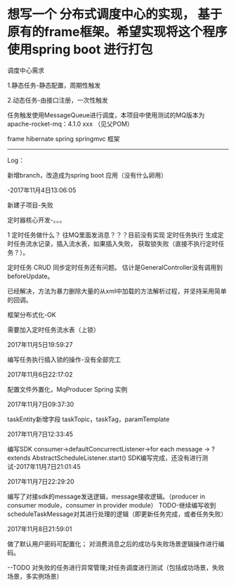 # 想写一个 分布式调度中心的实现， 基于 原有的frame框架。希望实现将这个程序使用spring boot 进行打包



调度中心需求

1.静态任务-静态配置，周期性触发

2.动态任务-由接口注册，一次性触发

任务触发使用MessageQueue进行调度，本项目中使用测试的MQ版本为 apache-rocket-mq：4.1.0 xxx （见父POM）

frame hibernate spring springmvc 框架










----------------------------------------------------------
Log：

新增branch，改造成为spring boot 应用（没有什么卵用）

-2017年11月4日13:06:05


新建子项目-失败



定时器核心开发-。。。

1 定时任务做什么？
往MQ里面发消息？？？目前没有实现
定时任务执行
生成定时任务流水记录，插入流水表，如果插入失败，
获取锁失败（直接不执行定时任务？）。

定时任务 CRUD 同步定时任务还有问题。 估计是GeneralController没有调用到 beforeUpdate。

已经解决，方法为暴力删除大量的从xml中加载的方法解析过程，并坚持采用简单的回调。

框架分布式化-OK

需要加入定时任务流水表（上锁）


2017年11月5日19:59:27

编写任务执行插入锁的操作-没有全部完工


2017年11月6日22:17:02

配置文件外置化，MqProducer Spring 实例


2017年11月7日09:37:30

taskEntity新增字段 taskTopic，taskTag，paramTemplate


2017年11月7日12:33:45

编写SDK
consumer->defaultConcurrectListener->for each message -> ? extends AbstractScheduleListener.start()
SDK编写完成，还没有进行测试-2017年11月7日21:01:45


2017年11月7日22:29:20

编写了对接sdk的message发送逻辑，message接收逻辑。（producer in consumer module，consumer in provider module）
TODO-继续编写收到  scheduleTaskMessage对其进行处理的逻辑（即更新任务完成，或者任务失败）


2017年11月8日21:59:01

做了默认用户密码可配置化；
对消费消息之后的成功与失败场景逻辑操作进行编码。

--TODO 对失败的任务进行异常管理;对任务调度进行测试（包括成功场景，失败场景，多实例场景）







